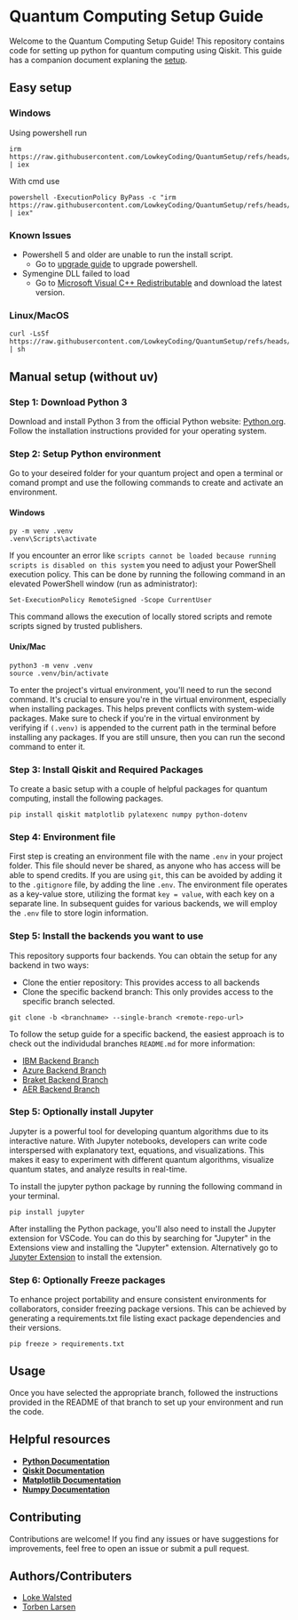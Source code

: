 # Quantum Computing Setup Guide

Welcome to the Quantum Computing Setup Guide! This repository contains code for setting up python for quantum computing using Qiskit.
This guide has a companion document explaning the [setup](https://zenodo.org/records/14133924).

## Easy setup

### Windows 
Using powershell run
```
irm https://raw.githubusercontent.com/LowkeyCoding/QuantumSetup/refs/heads/master/setup.ps1 | iex 
```
With cmd use 
```
powershell -ExecutionPolicy ByPass -c "irm https://raw.githubusercontent.com/LowkeyCoding/QuantumSetup/refs/heads/master/setup.ps1 | iex"
```
### Known Issues
- Powershell 5 and older are unable to run the install script.
  - Go to [upgrade guide](https://learn.microsoft.com/en-us/powershell/scripting/install/installing-powershell-on-windows?view=powershell-7.5) to upgrade powershell.
- Symengine DLL failed to load
  - Go to [Microsoft Visual C++ Redistributable](https://learn.microsoft.com/en-us/cpp/windows/latest-supported-vc-redist?view=msvc-170) and download the latest version.

### Linux/MacOS
```
curl -LsSf https://raw.githubusercontent.com/LowkeyCoding/QuantumSetup/refs/heads/master/setup.sh | sh
```

## Manual setup (without uv)

###  Step 1: Download Python 3
Download and install Python 3 from the official Python website: [Python.org](https://www.python.org/downloads/). Follow the installation instructions provided for your operating system.

###  Step 2: Setup Python environment
Go to your deseired folder for your quantum project and open a terminal or comand prompt and use the following commands to create and activate an environment.

#### Windows
```
py -m venv .venv
.venv\Scripts\activate
```

If you encounter an error like `scripts cannot be loaded because running scripts is disabled on this system` you need to adjust your PowerShell execution policy. This can be done by running the following command in an elevated PowerShell window (run as administrator):

```
Set-ExecutionPolicy RemoteSigned -Scope CurrentUser
```

This command allows the execution of locally stored scripts and remote scripts signed by trusted publishers.
#### Unix/Mac
```
python3 -m venv .venv
source .venv/bin/activate
```

To enter the project's virtual environment, you'll need to run the second command. It's crucial to ensure you're in the virtual environment, especially when installing packages. This helps prevent conflicts with system-wide packages. Make sure to check if you're in the virtual environment by verifying if `(.venv)` is appended to the current path in the terminal before installing any packages. If you are still unsure, then you can run the second command to enter it.

### Step 3: Install Qiskit and Required Packages
To create a basic setup with a couple of helpful packages for quantum computing, install the following packages.

```
pip install qiskit matplotlib pylatexenc numpy python-dotenv
```


### Step 4: Environment file
First step is creating an environment file with the name `.env` in your project folder. This file should never be shared, as anyone who has access will be able to spend credits. If you are using `git`, this can be avoided by adding it to the `.gitignore` file, by adding the line `.env`. The environment file operates as a key-value store, utilizing the format `key = value`, with each key on a separate line. In subsequent guides for various backends, we will employ the `.env` file to store login information.

### Step 5: Install the backends you want to use
This repository supports four backends. You can obtain the setup for any backend in two ways:

* Clone the entier repository: This provides access to all backends
* Clone the specific backend branch: This only provides access to the specific branch selected.

```
git clone -b <branchname> --single-branch <remote-repo-url>
```

To follow the setup guide for a specific backend, the easiest approach is to check out the individudal branches `README.md` for more information:

* [IBM Backend Branch](https://github.com/LowkeyCoding/QuantumSetup/tree/ibm_backend/)
* [Azure Backend Branch](https://github.com/LowkeyCoding/QuantumSetup/tree/azure_backend/)
* [Braket Backend Branch](https://github.com/LowkeyCoding/QuantumSetup/tree/braket_backend/)
* [AER Backend Branch](https://github.com/LowkeyCoding/QuantumSetup/tree/aer_backend/)



### Step 5: Optionally install Jupyter
Jupyter is a powerful tool for developing quantum algorithms due to its interactive nature. With Jupyter notebooks, developers can write code interspersed with explanatory text, equations, and visualizations. This makes it easy to experiment with different quantum algorithms, visualize quantum states, and analyze results in real-time.

To install the jupyter python package by running the following command in your terminal.

```
pip install jupyter
```

After installing the Python package, you'll also need to install the Jupyter extension for VSCode. You can do this by searching for "Jupyter" in the Extensions view and installing the "Jupyter" extension. Alternatively go to [Jupyter Extension](https://marketplace.visualstudio.com/items?itemName=ms-toolsai.jupyter) to install the extension.
### Step 6: Optionally Freeze packages
To enhance project portability and ensure consistent environments for collaborators, consider freezing package versions. This can be achieved by generating a requirements.txt file listing exact package dependencies and their versions.

```
pip freeze > requirements.txt
```


## Usage

Once you have selected the appropriate branch, followed the instructions provided in the README of that branch to set up your environment and run the code.


## Helpful resources
* [**Python Documentation**](https://docs.python.org/3.12/)
* [**Qiskit Documentation**](https://docs.quantum.ibm.com/)
* [**Matplotlib Documentation**](https://matplotlib.org/stable/index.html)
* [**Numpy Documentation**](https://numpy.org/devdocs/)

## Contributing

Contributions are welcome! If you find any issues or have suggestions for improvements, feel free to open an issue or submit a pull request.

## Authors/Contributers
* [Loke Walsted](https://github.com/Lowkeycoding)
* [Torben Larsen](https://github.com/t-larsen/)
